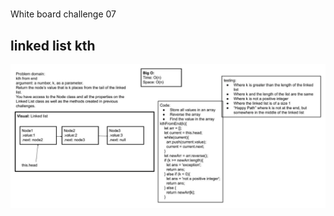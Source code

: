 #
White board challenge 07


 ## linked list kth

 ![kth](/javascript/code-challenges/linked-list-kth/code_challange07.png)
